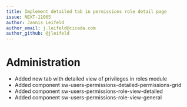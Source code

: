 ```yaml
---
title: Implement detailed tab in permissions role detail page
issue: NEXT-11065
author: Jannis Leifeld
author_email: j.leifeld@cicada.com 
author_github: @jleifeld
---
```

# Administration
* Added new tab with detailed view of privileges in roles module
* Added component sw-users-permissions-detailed-permissions-grid
* Added component sw-users-permissions-role-view-detailed
* Added component sw-users-permissions-role-view-general
